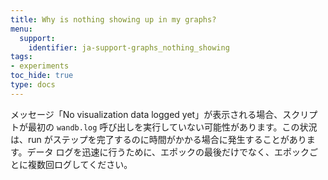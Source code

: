 ```yaml
---
title: Why is nothing showing up in my graphs?
menu:
  support:
    identifier: ja-support-graphs_nothing_showing
tags:
- experiments
toc_hide: true
type: docs
---
```


メッセージ「No visualization data logged yet」が表示される場合、スクリプトが最初の `wandb.log` 呼び出しを実行していない可能性があります。この状況は、run がステップを完了するのに時間がかかる場合に発生することがあります。データ ログを迅速に行うために、エポックの最後だけでなく、エポックごとに複数回ログしてください。